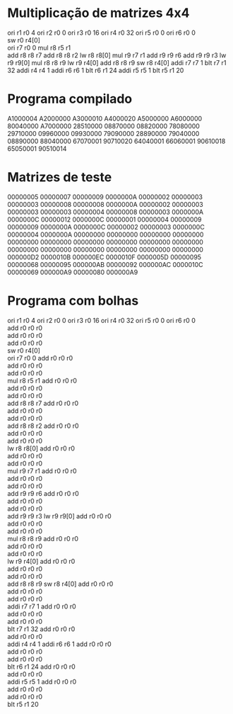 # Multiplicação de matrizes 4x4
ori r1 r0 4
ori r2 r0 0
ori r3 r0 16
ori r4 r0 32
ori r5 r0 0
ori r6 r0 0     
sw r0 r4[0]     
ori r7 r0 0
mul r8 r5 r1    
add r8 r8 r7
add r8 r8 r2
lw r8 r8[0]
mul r9 r7 r1
add r9 r9 r6
add r9 r9 r3
lw r9 r9[0]
mul r8 r8 r9
lw r9 r4[0]
add r8 r8 r9
sw r8 r4[0]
addi r7 r7 1
blt r7 r1 32
addi r4 r4 1
addi r6 r6 1
blt r6 r1 24
addi r5 r5 1
blt r5 r1 20


# Programa compilado
A1000004 A2000000 A3000010 A4000020 A5000000 A6000000 80040000 A7000000 28510000 08870000 08820000 78080000 29710000 09960000 09930000 79090000 28890000 79040000 08890000 88040000 67070001 90710020 64040001 66060001 90610018 65050001 90510014


# Matrizes de teste
00000005 00000007 00000009 0000000A 00000002 00000003 00000003 00000008 00000008 0000000A 00000002 00000003 00000003 00000003 00000004 00000008 00000003 0000000A 0000000C 00000012 0000000C 00000001 00000004 00000009 00000009 0000000A 0000000C 00000002 00000003 0000000C 00000004 0000000A 00000000 00000000 00000000 00000000 00000000 00000000 00000000 00000000 00000000 00000000 00000000 00000000 00000000 00000000 00000000 00000000 000000D2 0000010B 000000EC 0000010F 0000005D 00000095 00000068 00000095 000000AB 00000092 000000AC 0000010C 00000069 000000A9 00000080 000000A9


# Programa com bolhas
ori r1 r0 4
ori r2 r0 0
ori r3 r0 16
ori r4 r0 32
ori r5 r0 0
ori r6 r0 0  
add r0 r0 r0   
add r0 r0 r0  
add r0 r0 r0  
sw r0 r4[0]     
ori r7 r0 0
add r0 r0 r0  
add r0 r0 r0  
add r0 r0 r0  
mul r8 r5 r1 
add r0 r0 r0  
add r0 r0 r0  
add r0 r0 r0     
add r8 r8 r7
add r0 r0 r0  
add r0 r0 r0  
add r0 r0 r0  
add r8 r8 r2
add r0 r0 r0  
add r0 r0 r0  
add r0 r0 r0  
lw r8 r8[0]
add r0 r0 r0  
add r0 r0 r0  
add r0 r0 r0  
mul r9 r7 r1
add r0 r0 r0  
add r0 r0 r0  
add r0 r0 r0  
add r9 r9 r6
add r0 r0 r0  
add r0 r0 r0  
add r0 r0 r0  
add r9 r9 r3
lw r9 r9[0]
add r0 r0 r0  
add r0 r0 r0  
add r0 r0 r0  
mul r8 r8 r9
add r0 r0 r0  
add r0 r0 r0  
add r0 r0 r0  
lw r9 r4[0]
add r0 r0 r0  
add r0 r0 r0  
add r0 r0 r0  
add r8 r8 r9
sw r8 r4[0]
add r0 r0 r0  
add r0 r0 r0  
add r0 r0 r0  
addi r7 r7 1
add r0 r0 r0  
add r0 r0 r0  
add r0 r0 r0  
blt r7 r1 32
add r0 r0 r0  
add r0 r0 r0  
addi r4 r4 1
addi r6 r6 1
add r0 r0 r0  
add r0 r0 r0  
add r0 r0 r0  
blt r6 r1 24
add r0 r0 r0  
add r0 r0 r0  
addi r5 r5 1
add r0 r0 r0  
add r0 r0 r0  
add r0 r0 r0  
blt r5 r1 20